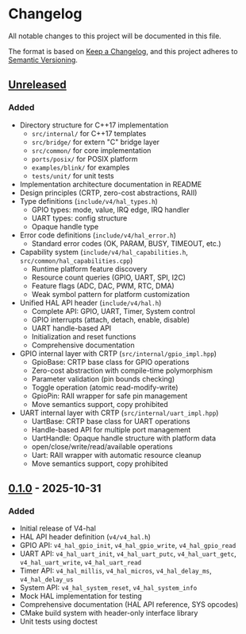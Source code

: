 # Changelog

All notable changes to this project will be documented in this file.

The format is based on [Keep a Changelog](https://keepachangelog.com/en/1.0.0/),
and this project adheres to [Semantic Versioning](https://semver.org/spec/v2.0.0.html).

## [Unreleased]

### Added
- Directory structure for C++17 implementation
  - `src/internal/` for C++17 templates
  - `src/bridge/` for extern "C" bridge layer
  - `src/common/` for core implementation
  - `ports/posix/` for POSIX platform
  - `examples/blink/` for examples
  - `tests/unit/` for unit tests
- Implementation architecture documentation in README
- Design principles (CRTP, zero-cost abstractions, RAII)
- Type definitions (`include/v4/hal_types.h`)
  - GPIO types: mode, value, IRQ edge, IRQ handler
  - UART types: config structure
  - Opaque handle type
- Error code definitions (`include/v4/hal_error.h`)
  - Standard error codes (OK, PARAM, BUSY, TIMEOUT, etc.)
- Capability system (`include/v4/hal_capabilities.h`, `src/common/hal_capabilities.cpp`)
  - Runtime platform feature discovery
  - Resource count queries (GPIO, UART, SPI, I2C)
  - Feature flags (ADC, DAC, PWM, RTC, DMA)
  - Weak symbol pattern for platform customization
- Unified HAL API header (`include/v4/hal.h`)
  - Complete API: GPIO, UART, Timer, System control
  - GPIO interrupts (attach, detach, enable, disable)
  - UART handle-based API
  - Initialization and reset functions
  - Comprehensive documentation
- GPIO internal layer with CRTP (`src/internal/gpio_impl.hpp`)
  - GpioBase<Platform>: CRTP base class for GPIO operations
  - Zero-cost abstraction with compile-time polymorphism
  - Parameter validation (pin bounds checking)
  - Toggle operation (atomic read-modify-write)
  - GpioPin<Platform>: RAII wrapper for safe pin management
  - Move semantics support, copy prohibited
- UART internal layer with CRTP (`src/internal/uart_impl.hpp`)
  - UartBase<Platform>: CRTP base class for UART operations
  - Handle-based API for multiple port management
  - UartHandle: Opaque handle structure with platform data
  - open/close/write/read/available operations
  - Uart<Platform>: RAII wrapper with automatic resource cleanup
  - Move semantics support, copy prohibited

## [0.1.0] - 2025-10-31

### Added
- Initial release of V4-hal
- HAL API header definition (`v4/v4_hal.h`)
- GPIO API: `v4_hal_gpio_init`, `v4_hal_gpio_write`, `v4_hal_gpio_read`
- UART API: `v4_hal_uart_init`, `v4_hal_uart_putc`, `v4_hal_uart_getc`, `v4_hal_uart_write`, `v4_hal_uart_read`
- Timer API: `v4_hal_millis`, `v4_hal_micros`, `v4_hal_delay_ms`, `v4_hal_delay_us`
- System API: `v4_hal_system_reset`, `v4_hal_system_info`
- Mock HAL implementation for testing
- Comprehensive documentation (HAL API reference, SYS opcodes)
- CMake build system with header-only interface library
- Unit tests using doctest

[Unreleased]: https://github.com/kirisaki/V4-hal/compare/v0.1.0...HEAD
[0.1.0]: https://github.com/kirisaki/V4-hal/releases/tag/v0.1.0
